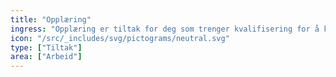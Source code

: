 ```yaml
---
title: "Opplæring"
ingress: "Opplæring er tiltak for deg som trenger kvalifisering for å kunne få jobb. Hensikten er at du skal bli kvalifisert for ledige jobber."
icon: "/src/_includes/svg/pictograms/neutral.svg"
type: ["Tiltak"]
area: ["Arbeid"]
---
```


